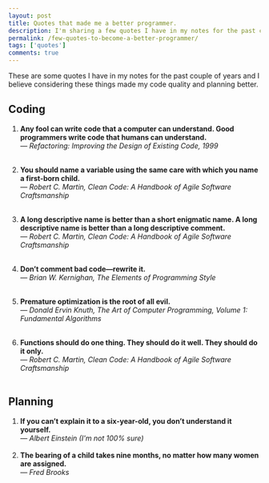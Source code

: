 ```yaml
---
layout: post
title: Quotes that made me a better programmer.
description: I'm sharing a few quotes I have in my notes for the past couple of years and I believe considering these things made my code quality and planning better.
permalink: /few-quotes-to-become-a-better-programmer/
tags: ['quotes']
comments: true
---
```


These are some quotes I have in my notes for the past couple of years and I believe considering these things made my code quality and planning better.

## Coding

1. **Any fool can write code that a computer can understand. Good programmers write code that humans can understand.**
   <br/>
   _― Refactoring: Improving the Design of Existing Code, 1999_
   <br/><br/>

2. **You should name a variable using the same care with which you name a first-born child.**
   <br/>
   _― Robert C. Martin, Clean Code: A Handbook of Agile Software Craftsmanship_
   <br/><br/>

3. **A long descriptive name is better than a short enigmatic name. A long descriptive name is better than a long descriptive comment.**
   <br/>
   _― Robert C. Martin, Clean Code: A Handbook of Agile Software Craftsmanship_
   <br/><br/>

4. **Don’t comment bad code—rewrite it.**
   <br/>
   _― Brian W. Kernighan, The Elements of Programming Style_
   <br/><br/>

5. **Premature optimization is the root of all evil.**
   <br/>
   _― Donald Ervin Knuth, The Art of Computer Programming, Volume 1: Fundamental Algorithms_
   <br/><br/>

6. **Functions should do one thing. They should do it well. They should do it only.**
   <br/>
   _― Robert C. Martin, Clean Code: A Handbook of Agile Software Craftsmanship_
   <br/><br/>

## Planning

1. **If you can’t explain it to a six-year-old, you don’t understand it yourself.**
   <br/>
   _― Albert Einstein (I'm not 100% sure)_
   <br/><br/>
2. **The bearing of a child takes nine months, no matter how many women are assigned.**
   <br/>
   _― Fred Brooks_
   <br/><br/>
